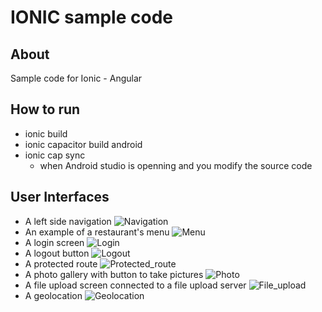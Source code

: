 # IONIC sample code

## About
Sample code for Ionic - Angular

## How to run
- ionic build
- ionic capacitor build android
- ionic cap sync 
    - when Android studio is openning and you modify the source code

## User Interfaces
- A left side navigation
  ![Navigation](/images/navigation.jpg)
- An example of a restaurant's menu
  ![Menu](/images/menu.jpg)
- A login screen
  ![Login](/images/login.jpg)
- A logout button
  ![Logout](/images/logout.jpg)
- A protected route
  ![Protected_route](/images/protected_route.jpg)
- A photo gallery with button to take pictures
  ![Photo](/images/photo.jpg)
- A file upload screen connected to a file upload server
  ![File_upload](/images/file_upload.jpg)
- A geolocation
  ![Geolocation](/images/geolocation.jpg)